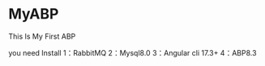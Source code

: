 # MyABP
This Is My First ABP

you  need Install 
  1：RabbitMQ
  2：Mysql8.0
  3：Angular cli  17.3+
  4：ABP8.3
  

